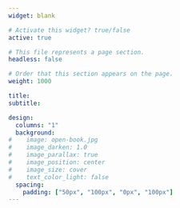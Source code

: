 ```yaml
---
widget: blank

# Activate this widget? true/false
active: true

# This file represents a page section.
headless: false

# Order that this section appears on the page.
weight: 1000

title: 
subtitle:

design:
  columns: "1"
  background:
#    image: open-book.jpg
#    image_darken: 1.0
#    image_parallax: true
#    image_position: center
#    image_size: cover
#    text_color_light: false
  spacing:
    padding: ["50px", "100px", "0px", "100px"]
---
```




<div align="left" style="width: 30%">
<script type='text/javascript' id='clustrmaps' src='//cdn.clustrmaps.com/map_v2.js?cl=ffffff&w=a&t=tt&d=Wf6brS1NSNQMjFibJu7rBYgLXsWuPOJ1UJmQ4zLTQdA'></script>

</div>


